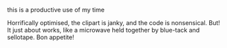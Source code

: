 this is a productive use of my time



Horrifically optimised, the clipart is janky, and the code is nonsensical. But! It just about works, like a microwave held together by blue-tack and sellotape. Bon appetite!
